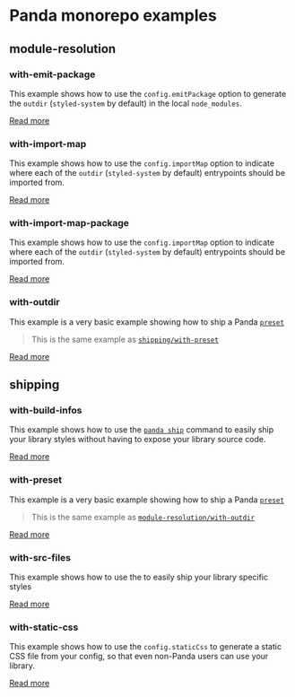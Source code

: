 # Panda monorepo examples

## module-resolution

### with-emit-package

This example shows how to use the `config.emitPackage` option to generate the `outdir` (`styled-system` by default) in
the local `node_modules`.

[Read more](./module-resolution/with-emit-package/README.md)

### with-import-map

This example shows how to use the `config.importMap` option to indicate where each of the `outdir` (`styled-system` by
default) entrypoints should be imported from.

[Read more](./module-resolution/with-import-map/README.md)

### with-import-map-package

This example shows how to use the `config.importMap` option to indicate where each of the `outdir` (`styled-system` by
default) entrypoints should be imported from.

[Read more](./module-resolution/with-import-map-package/README.md)

### with-outdir

This example is a very basic example showing how to ship a Panda
[`preset`](https://panda-css.com/docs/customization/presets)

> This is the same example as [`shipping/with-preset`](./shipping/with-preset/README.md)

[Read more](./module-resolution/with-outdir/README.md)

## shipping

### with-build-infos

This example shows how to use the [`panda ship`](https://panda-css.com/docs/guides/component-library) command to easily
ship your library styles without having to expose your library source code.

[Read more](./shipping/with-build-info/README.md)

### with-preset

This example is a very basic example showing how to ship a Panda
[`preset`](https://panda-css.com/docs/customization/presets)

> This is the same example as [`module-resolution/with-outdir`](./module-resolution/with-outdir/README.md)

[Read more](./shipping/with-preset/README.md)

### with-src-files

This example shows how to use the to easily ship your library specific styles

[Read more](./shipping/with-src-files/README.md)

### with-static-css

This example shows how to use the `config.staticCss` to generate a static CSS file from your config, so that even
non-Panda users can use your library.

[Read more](./shipping/with-static-css/README.md)
